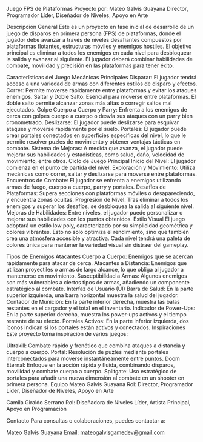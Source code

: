 Juego FPS de Plataformas
Proyecto por: Mateo Galvis Guayana
Director, Programador Líder, Diseñador de Niveles, Apoyo en Arte

Descripción General
Este es un proyecto en fase inicial de desarrollo de un juego de disparos en primera persona (FPS) de plataformas, donde el jugador debe avanzar a través de niveles desafiantes compuestos por plataformas flotantes, estructuras móviles y enemigos hostiles. El objetivo principal es eliminar a todos los enemigos en cada nivel para desbloquear la salida y avanzar al siguiente. El jugador deberá combinar habilidades de combate, movilidad y precisión en las plataformas para tener éxito.

Características del Juego
Mecánicas Principales
Disparar: El jugador tendrá acceso a una variedad de armas con diferentes estilos de disparo y efectos.
Correr: Permite moverse rápidamente entre plataformas y evitar los ataques enemigos.
Saltar y Doble Salto: Esencial para moverse entre plataformas. El doble salto permite alcanzar zonas más altas o corregir saltos mal ejecutados.
Golpe Cuerpo a Cuerpo y Parry: Enfrenta a los enemigos de cerca con golpes cuerpo a cuerpo o desvía sus ataques con un parry bien cronometrado.
Deslizarse: El jugador puede deslizarse para esquivar ataques y moverse rápidamente por el suelo.
Portales: El jugador puede crear portales conectados en superficies específicas del nivel, lo que le permite resolver puzles de movimiento y obtener ventajas tácticas en combate.
Sistema de Mejoras: A medida que avanza, el jugador puede mejorar sus habilidades y estadísticas, como salud, daño, velocidad de movimiento, entre otros.
Ciclo de Juego Principal
Inicio del Nivel: El jugador comienza en el punto de partida del nivel.
Exploración y Movimiento: Utiliza mecánicas como correr, saltar y deslizarse para moverse entre plataformas.
Encuentros de Combate: El jugador se enfrenta a enemigos utilizando armas de fuego, cuerpo a cuerpo, parry y portales.
Desafíos de Plataformas: Supera secciones con plataformas móviles o desapareciendo, y encuentra zonas ocultas.
Progresión de Nivel: Tras eliminar a todos los enemigos y superar los desafíos, se desbloquea la salida al siguiente nivel.
Mejoras de Habilidades: Entre niveles, el jugador puede personalizar o mejorar sus habilidades con los puntos obtenidos.
Estilo Visual
El juego adoptará un estilo low poly, caracterizado por su simplicidad geométrica y colores vibrantes. Esto no solo optimiza el rendimiento, sino que también crea una atmósfera accesible y atractiva. Cada nivel tendrá una paleta de colores única para mantener la variedad visual sin distraer del gameplay.

Tipos de Enemigos
Atacantes Cuerpo a Cuerpo: Enemigos que se acercan rápidamente para atacar de cerca.
Atacantes a Distancia: Enemigos que utilizan proyectiles o armas de largo alcance, lo que obliga al jugador a mantenerse en movimiento.
Susceptibilidad a Armas: Algunos enemigos son más vulnerables a ciertos tipos de armas, añadiendo un componente estratégico al combate.
Interfaz de Usuario (UI)
Barra de Salud: En la parte superior izquierda, una barra horizontal muestra la salud del jugador.
Contador de Munición: En la parte inferior derecha, muestra las balas restantes en el cargador y el total en el inventario.
Indicador de Power-Ups: En la parte superior derecha, muestra los power-ups activos y el tiempo restante de su efecto.
Portales Activos: En la parte inferior izquierda, dos íconos indican si los portales están activos y conectados.
Inspiraciones
Este proyecto toma inspiración de varios juegos:

Ultrakill: Combate rápido y frenético que combina ataques a distancia y cuerpo a cuerpo.
Portal: Resolución de puzles mediante portales interconectados para moverse instantáneamente entre puntos.
Doom Eternal: Enfoque en la acción rápida y fluida, combinando disparos, movilidad y combate cuerpo a cuerpo.
Splitgate: Uso estratégico de portales para añadir una nueva dimensión al combate en un shooter en primera persona.
Equipo
Mateo Galvis Guayana
Rol: Director, Programador Líder, Diseñador de Niveles, Apoyo en Arte

Camila Giraldo Serrano
Rol: Diseñadora de Niveles Líder, Artista Principal, Apoyo en Programación

Contacto
Para consultas o colaboraciones, puedes contactar a:

Mateo Galvis Guayana
Email: mateogalvisgamedev@gmail.com

